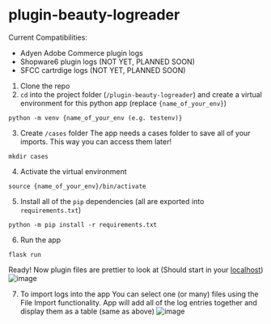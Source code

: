 # plugin-beauty-logreader

Current Compatibilities:
- Adyen Adobe Commerce plugin logs
- Shopware6 plugin logs (NOT YET, PLANNED SOON)
- SFCC cartrdige logs (NOT YET, PLANNED SOON)

1. Clone the repo
2. `cd` into the project folder (`/plugin-beauty-logreader`) and create a virtual environment for this python app (replace `{name_of_your_env}`)
```
python -m venv {name_of_your_env (e.g. testenv)}
```
3. Create `/cases` folder
The app needs a cases folder to save all of your imports. This way you can access them later!
```
mkdir cases
```
4. Activate the virtual environment
```
source {name_of_your_env}/bin/activate
```

5. Install all of the `pip` dependencies (all are exported into `requirements.txt`)
```
python -m pip install -r requirements.txt
```

6. Run the app
```
flask run
```
Ready! Now plugin files are prettier to look at (Should start in your [localhost](http://127.0.0.1:5000/))
![image](https://github.com/carlosperales95/plugin-beauty-logreader/assets/8956411/f3264ebf-d397-4881-9de1-2d953f33a30d)

7. To import logs into the app
You can select one (or many) files using the File Import functionality. App will add all of the log entries together and display them as a table (same as above)
![image](https://github.com/carlosperales95/plugin-beauty-logreader/assets/8956411/b1e48d68-63be-4df2-be20-be7c81121ddc)

